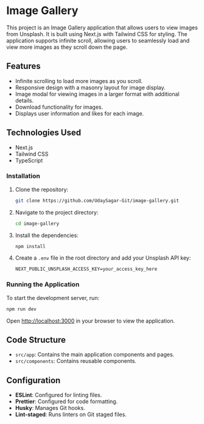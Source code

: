 # Image Gallery

This project is an Image Gallery application that allows users to view images from Unsplash. It is built using Next.js with Tailwind CSS for styling. The application supports infinite scroll, allowing users to seamlessly load and view more images as they scroll down the page.

## Features

- Infinite scrolling to load more images as you scroll.
- Responsive design with a masonry layout for image display.
- Image modal for viewing images in a larger format with additional details.
- Download functionality for images.
- Displays user information and likes for each image.

## Technologies Used

- Next.js
- Tailwind CSS
- TypeScript

### Installation

1. Clone the repository:

   ```bash
   git clone https://github.com/UdaySagar-Git/image-gallery.git
   ```

2. Navigate to the project directory:

   ```bash
   cd image-gallery
   ```

3. Install the dependencies:

   ```bash
   npm install
   ```

4. Create a `.env` file in the root directory and add your Unsplash API key:

   ```plaintext
   NEXT_PUBLIC_UNSPLASH_ACCESS_KEY=your_access_key_here
   ```

### Running the Application

To start the development server, run:

```bash
npm run dev
```

Open [http://localhost:3000](http://localhost:3000) in your browser to view the application.

## Code Structure

- `src/app`: Contains the main application components and pages.
- `src/components`: Contains reusable components.

## Configuration

- **ESLint**: Configured for linting files.
- **Prettier**: Configured for code formatting.
- **Husky**: Manages Git hooks.
- **Lint-staged**: Runs linters on Git staged files.
